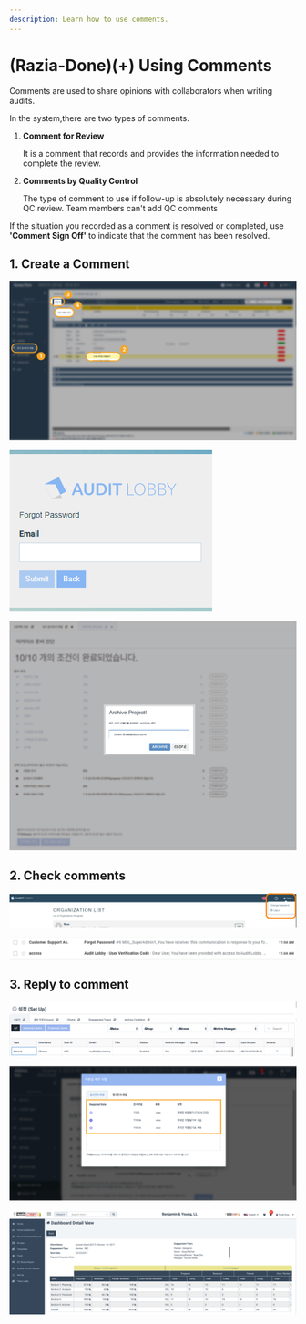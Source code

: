 ```yaml
---
description: Learn how to use comments.
---
```


# \(Razia-Done\)\(+\) Using Comments

Comments are used to share opinions with collaborators when writing audits.

In the system,there are two types of comments.

1. **Comment for Review**

   It is a comment that records and provides the information needed to complete the review.

2. **Comments by Quality Control**

   The type of comment to use if follow-up is absolutely necessary during QC review.                                                                                                     Team members can't add QC comments

If the situation you recorded as a comment is resolved or completed, use **'Comment Sign Off'** to indicate that the comment has been resolved.

## 1. Create a Comment

![Project Menu-&amp;gt;WorkPaper File-&amp;gt;Select File-&amp;gt;Select &quot;Add Review Comment&quot; from Create dropdown or Right click on Auditor file](../../../.gitbook/assets/3+-comment_1.jpg)

![Enter the information and click on Create](../../../.gitbook/assets/image%20%2817%29.png)

![The red color tick mark indicates the file has open review comments](../../../.gitbook/assets/image%20%2823%29.png)

## 2. Check comments

![Project Menu-&amp;gt;WorkPaper File-&amp;gt;click on Comment List](../../../.gitbook/assets/image%20%2814%29.png)

![List of Comments](../../../.gitbook/assets/image%20%283%29.png)

## 3. Reply to comment

![Select a comment and tap Sign Off in the upper right corner of the screen.](../../../.gitbook/assets/image%20%2827%29.png)

![ After writing your answer, Click Sign Off at the bottom.](../../../.gitbook/assets/image%20%2819%29.png)

![Notice that the reply is registered in the comment and the status has changed to &apos;Completed&apos;.](../../../.gitbook/assets/image%20%2834%29.png)

